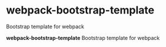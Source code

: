 # webpack-bootstrap-template
Bootstrap template for webpack

**webpack-bootstrap-template**
Bootstrap template for webpack